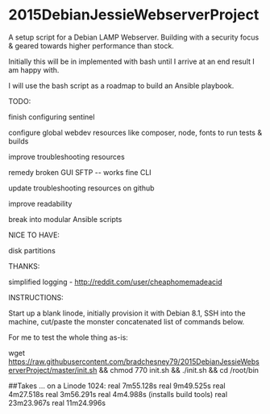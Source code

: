 # 2015DebianJessieWebserverProject
A setup script for a Debian LAMP Webserver.
Building with a security focus & geared towards higher performance than stock.


Initially this will be in implemented with bash until I arrive at an end result I am happy with.

I will use the bash script as a roadmap to build an Ansible playbook.


TODO:

finish configuring sentinel

configure global webdev resources like composer, node, fonts to run tests & builds

improve troubleshooting resources

remedy broken GUI SFTP -- works fine CLI

update troubleshooting resources on github

improve readability

break into modular Ansible scripts


NICE TO HAVE:

disk partitions

THANKS:

simplified logging - http://reddit.com/user/cheaphomemadeacid


INSTRUCTIONS:

Start up a blank linode, initially provision it with Debian 8.1, SSH into the machine, cut/paste the monster concatenated list of commands below.

For me to test the whole thing as-is:

wget https://raw.githubusercontent.com/bradchesney79/2015DebianJessieWebserverProject/master/init.sh && chmod 770 init.sh && ./init.sh && cd /root/bin

##Takes ... on a Linode 1024:
real    7m55.128s
real    9m49.525s
real    4m27.518s
real    3m56.291s
real    4m4.988s
(installs build tools)
real   23m23.967s
real   11m24.996s